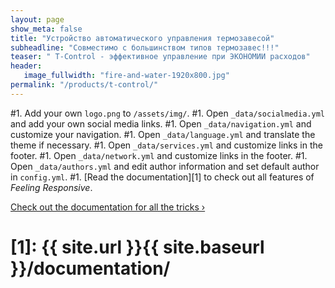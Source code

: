 ```yaml
---
layout: page
show_meta: false
title: "Устройство автоматического управления термозавесой"
subheadline: "Совместимо с большинством типов термозавес!!!"
teaser: " T-Control - эффективное управление при ЭКОНОМИИ расходов"
header:
   image_fullwidth: "fire-and-water-1920x800.jpg"
permalink: "/products/t-control/"
---
```

#1. Add your own `logo.png` to `/assets/img/`.
#1. Open `_data/socialmedia.yml` and add your own social media links.
#1. Open `_data/navigation.yml` and customize your navigation.
#1. Open `_data/language.yml` and translate the theme if necessary.
#1. Open `_data/services.yml` and customize links in the footer.
#1. Open `_data/network.yml` and customize links in the footer.
#1. Open `_data/authors.yml` and edit author information and set default author in `config.yml`.
#1. [Read the documentation][1] to check out all features of *Feeling Responsive*.

<a class="radius button small" href="{{ site.url }}{{ site.baseurl }}/documentation/">Check out the documentation for all the tricks ›</a>


# [1]: {{ site.url }}{{ site.baseurl }}/documentation/
